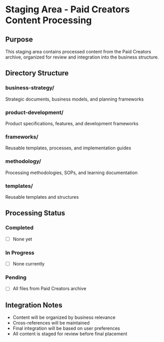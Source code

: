 # Staging Area - Paid Creators Content Processing

## Purpose
This staging area contains processed content from the Paid Creators archive, organized for review and integration into the business structure.

## Directory Structure

### business-strategy/
Strategic documents, business models, and planning frameworks

### product-development/
Product specifications, features, and development frameworks

### frameworks/
Reusable templates, processes, and implementation guides

### methodology/
Processing methodologies, SOPs, and learning documentation

### templates/
Reusable templates and structures

## Processing Status

### Completed
- [ ] None yet

### In Progress
- [ ] None currently

### Pending
- [ ] All files from Paid Creators archive

## Integration Notes
- Content will be organized by business relevance
- Cross-references will be maintained
- Final integration will be based on user preferences
- All content is staged for review before final placement
